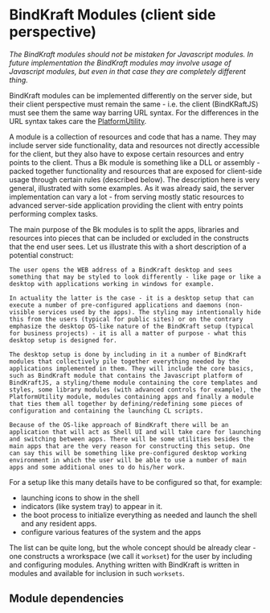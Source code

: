 # BindKraft Modules (client side perspective)

_The BindKraft modules should not be mistaken for Javascript modules. In future implementation the BindKraft modules may involve usage of Javascript modules, but even in that case they are completely different thing._

BindKraft modules can be implemented differently on the server side, but their client perspective must remain the same - i.e. the client (BindKRaftJS) must see them the same way barring URL syntax. For the differences in the URL syntax takes care the [PlatformUtility](PlatformUtility.md).

A module is a collection of resources and code that has a name. They may include server side functionality, data and resources not directly accessible for the client, but they also have to expose certain resources and entry points to the client. Thus a Bk module is something like a DLL or assembly - packed together functionality and resources that are exposed for client-side usage through certain rules (described below). The description here is very general, illustrated with some examples. As it was already said, the server implementation can vary a lot - from serving mostly static resources to advanced server-side application providing the client with entry points performing complex tasks.

The main purpose of the Bk modules is to split the apps, libraries and resources into pieces that can be included or excluded in the constructs that the end user sees. Let us illustrate this with a short description of a potential construct:

    The user opens the WEB address of a BindKraft desktop and sees something that may be styled to look differently - like page or like a desktop with applications working in windows for example.

    In actuality the latter is the case - it is a desktop setup that can execute a number of pre-configured applications and daemons (non-visible services used by the apps). The styling may intentionally hide this from the users (typical for public sites) or on the contrary emphasize the desktop OS-like nature of the BindKraft setup (typical for business projects) - it is all a matter of purpose - what this desktop setup is designed for.

    The desktop setup is done by including in it a number of BindKraft modules that collectively pile together everything needed by the applications implemented in them. They will include the core basics, such as BindKraft module that contains the Javascript platform of BindKraftJS, a styling/theme module containing the core templates and styles, some library modules (with advanced controls for example), the PlatformUtility module, modules containing apps and finally a module that ties them all together by defining/redefining some pieces of configuration and containing the launching CL scripts.

    Because of the OS-like approach of BindKraft there will be an application that will act as Shell UI and will take care for launching and switching between apps. There will be some utilities besides the main apps that are the very reason for constructing this setup. One can say this will be something like pre-configured desktop working environment in which the user will be able to use a number of main apps and some additional ones to do his/her work.

For a setup like this many details have to be configured so that, for example:
* launching icons to show in the shell
* indicators (like system tray) to appear in it.
* the boot process to initialize everything as needed and launch the shell and any resident apps.
* configure various features of the system and the apps

The list can be quite long, but the whole concept should be already clear - one constructs a wrorkspace (we call it `workset`) for the user by including and configuring modules. Anything written with BindKraft is written in modules and available for inclusion in such `worksets`.

## Module dependencies


